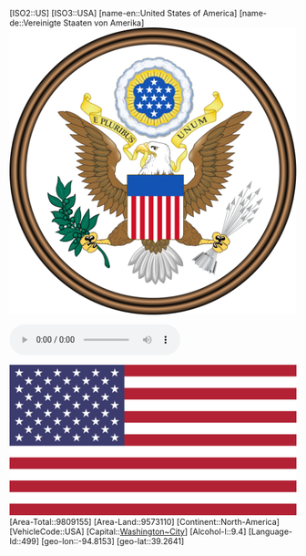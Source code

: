 ﻿---
location: [39.2641,-94.8153]
type: Country
SpocWebEntityId: 27047
isDeleted: false
confidential: public
tags:
- geo/Country
---
[ISO2::US]
[ISO3::USA]
[name-en::United States of America]
[name-de::Vereinigte Staaten von Amerika]
![Coat_of_Arms_of_the_United_States_(obverse)](geo/Continent/North-America/United_States_of_America/Coat_of_Arms_of_the_United_States_(obverse).svg)

![Anthem-United-states](xLarge/National-Anthem/Anthem-United-states.mp3)

![Flag_of_the_United_States](geo/Continent/North-America/United_States_of_America/Flag_of_the_United_States.svg)
[Area-Total::9809155]
[Area-Land::9573110]
[Continent::North-America]
[VehicleCode::USA]
[Capital::[Washington~City](geo/Continent/North-America/United_States_of_America/District_of_Columbia/Washington~City.md)]
[Alcohol-l::9.4]
[Language-Id::499]
[geo-lon::-94.8153]
[geo-lat::39.2641]

